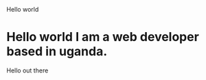 <!DOCTYPE html>
<html>
<head>
Hello world 
</head>
<body>
<h1> Hello world
I am a web developer based in uganda.
</h1>
<p> Hello out there<p>
</body>
</html>
